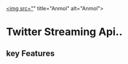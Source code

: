 <a href="https://anmolmalik.me"><img src="<a href="https://www.google.co.in/url?sa=i&rct=j&q=&esrc=s&source=images&cd=&cad=rja&uact=8&ved=2ahUKEwjQvtvC3P7dAhUGU30KHYTkBmYQjRx6BAgBEAU&url=https%3A%2F%2Fseeklogo.com%2Fvector-logo%2F305546%2Ftwitter&psig=AOvVaw18XNDbOE0qxFeZYCT5SLWy&ust=1539358555386553" title="FVCproductions" alt="FVCproductions"></a>" title="Anmol" alt="Anmol"></a>
# Twitter Streaming Api..
## key Features
